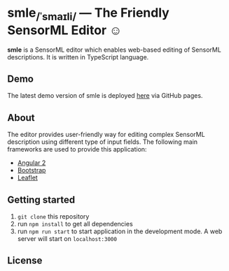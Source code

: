 # smle<sub>/ˈsmaɪli/</sub> — The Friendly SensorML Editor ☺

**smle** is a SensorML editor which enables web-based editing of SensorML descriptions. It is written in TypeScript language.

## Demo

The latest demo version of smle is deployed [here](http://52north.github.io/smle/master/) via GitHub pages.

## About
The editor provides user-friendly way for editing complex SensorML description using different type of input fields.
The following main frameworks are used to provide this application:

* [Angular 2](https://angular.io/)
* [Bootstrap](http://getbootstrap.com/)
* [Leaflet](http://leafletjs.com/)

## Getting started

1. `git clone` this repository
2. run `npm install` to get all dependencies
3. run `npm run start` to start application in the development mode. A web server will start on `localhost:3000`

## License